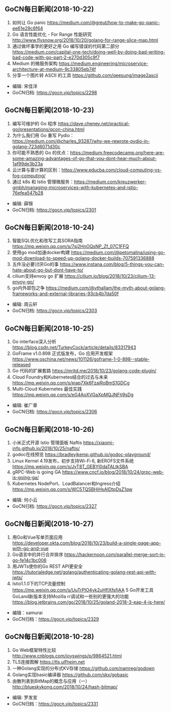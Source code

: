 ## GoCN每日新闻(2018-10-22)

1. 如何让 Go panic https://medium.com/@greut/how-to-make-go-panic-ee61e29c6f64
2. Go 语言性能优化 - For Range 性能研究 http://www.flysnow.org/2018/10/20/golang-for-range-slice-map.html
3. 通过做坏事学的更好之用 Go 编写错误的代码第二部分 https://medium.com/capital-one-tech/doing-well-by-doing-bad-writing-bad-code-with-go-part-2-e270d305c9f7
4. Medium 的微服务架构 https://medium.engineering/microservice-architecture-at-medium-9c33805eb74f
5. 分享一个图片转 ASCII 的工具 https://github.com/qeesung/image2ascii

- 编辑: 宋佳洋  
- GoCN归档: https://gocn.vip/topics/2298


## GoCN每日新闻(2018-10-23)

1. 编写可维护的 Go 程序  https://dave.cheney.net/practical-go/presentations/qcon-china.html
2. 为什么我们用 Go 重写 Pydio：https://medium.com/@charles_93287/why-we-rewrote-pydio-in-golang-723d6071d30c
3. 你可能不熟悉的 Go 的优点：https://medium.freecodecamp.org/here-are-some-amazing-advantages-of-go-that-you-dont-hear-much-about-1af99de3b23a
4. 云计算与雾计算的区别：https://www.educba.com/cloud-computing-vs-fog-computing/
5. 通过 k8s 和 Istio 管理微服务：https://medium.com/kreuzwerker-gmbh/managing-microservices-with-kubernetes-and-istio-76efea547b28

- 编辑: 薛锦
- GoCN归档:  https://gocn.vip/topics/2301


## GoCN每日新闻(2018-10-24)

1. 智能SQL优化和改写工具SORA指南 https://mp.weixin.qq.com/s/7sj2HnOQsNP_Zf_07C1FFQ
2. 使用go mod加速docker构建 https://medium.com/@petomalina/using-go-mod-download-to-speed-up-golang-docker-builds-707591336888
3. 五件没必要讨厌Go的事 https://www.instana.com/blog/5-things-you-can-hate-about-go-but-dont-have-to/
4. cilium支持envoy go 扩展 https://cilium.io/blog/2018/10/23/cilium-13-envoy-go/
5. go内外部包之争 https://medium.com/@vthallam/the-myth-about-golang-frameworks-and-external-libraries-93cb4b7da50f

- 编辑: 周云轩
- GoCN归档:  https://gocn.vip/topics/2303


## GoCN每日新闻(2018-10-25)

1. Go interface深入分析 https://blog.csdn.net/TurkeyCock/article/details/83317943
2. GoFrame v1.0.898 正式版发布，Go 应用开发框架 https://www.oschina.net/news/101126/goframe-1-0-898--stable-released
3. Go 代码的扩展套路 https://mritd.me/2018/10/23/golang-code-plugin/
4. Cloud Foundry和Kubernetes结合的过去与未来 https://mp.weixin.qq.com/s/ejap7Xk6FzaiRoBmS1GDCg
5. Multi-Cloud Kubernetes 最佳实践 https://mp.weixin.qq.com/s/eG4AoXVGaXpMQJNFtj9sDg

- 编辑: 崔广章
- GoCN归档:  https://gocn.vip/topics/2306


## GoCN每日新闻(2018-10-26)

1. 小米正式开源 Istio 管理面板 Naftis https://xiaomi-info.github.io/2018/10/25/naftis/
2. godoc在线预览 https://bradleyjkemp.github.io/godoc-playground/
3. Linux Kernel 4.19发布，初步支持Wi-Fi 6, 新EROFS文件系统 https://mp.weixin.qq.com/s/JvT8T_GEBYl0daTALtkSBA
4. gRPC-Web is going GA https://www.cncf.io/blog/2018/10/24/grpc-web-is-going-ga/
5. Kubernetes NodePort、LoadBalancer和Ingress介绍 https://mp.weixin.qq.com/s/WC5TQSBHiHsAIDtpDsZ1qw


- 编辑: 何小云
- GoCN归档: https://gocn.vip/topics/2327

## GoCN每日新闻(2018-10-27)

1. 用Go和Vue写单页面应用 https://developer.okta.com/blog/2018/10/23/build-a-single-page-app-with-go-and-vue
2. Go语言中的并行合并排序 https://hackernoon.com/parallel-merge-sort-in-go-fe14c1bc006
3. 用JWTs使你的Go REST API更安全 https://tutorialedge.net/golang/authenticating-golang-rest-api-with-jwts/
4. Istio1.1.0下的TCP流量控制 https://mp.weixin.qq.com/s/UuTrPlO4yk2uHfIXfsfiAA
5 Go开发工具GoLand新版本支持Mozilla rr调试和一些别的更强大的功能 https://blog.jetbrains.com/go/2018/10/25/goland-2018-3-eap-4-is-here/

- 编辑：samurai
- GoCN归档：https://gocn.vip/topics/2329

## GoCN每日新闻(2018-10-28)

1. Go Web框架特性比较 http://www.cnblogs.com/joyswings/p/9864521.html
2. TLS连接图解 https://tls.ulfheim.net
3. 一种Golang实现的分布式KV存储 https://github.com/namreg/godown
4. Golang实现basic编译器 https://github.com/skx/gobasic
5. 由散列表到BitMap的概念与应用（一） http://blueskykong.com/2018/10/24/hash-bitmap/

- 编辑: 罗发宣
- GoCN归档：https://gocn.vip/topics/2331


